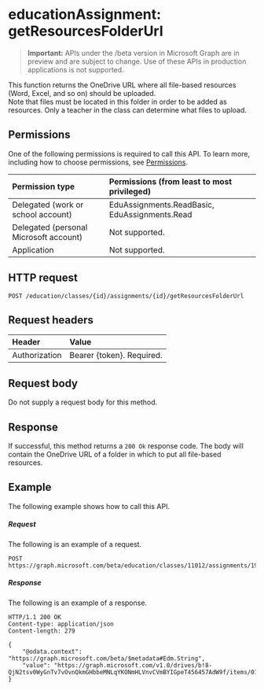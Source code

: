 # educationAssignment: getResourcesFolderUrl

> **Important:** APIs under the /beta version in Microsoft Graph are in preview and are subject to change. Use of these APIs in production applications is not supported.

This function returns the OneDrive URL where all file-based resources (Word, Excel, and so on) should be uploaded.  
Note that files must be located in this folder in order to be added as resources. Only a teacher in the class can determine what files to upload. 

## Permissions
One of the following permissions is required to call this API. To learn more, including how to choose permissions, see [Permissions](/graph/permissions-reference).

|Permission type      | Permissions (from least to most privileged)              |
|:--------------------|:---------------------------------------------------------|
|Delegated (work or school account) |  EduAssignments.ReadBasic, EduAssignments.Read  |
|Delegated (personal Microsoft account) |  Not supported.  |
|Application | Not supported. | 

## HTTP request
<!-- { "blockType": "ignored" } -->
```http
POST /education/classes/{id}/assignments/{id}/getResourcesFolderUrl

```
## Request headers
| Header       | Value |
|:---------------|:--------|
| Authorization  | Bearer {token}. Required.  |

## Request body
Do not supply a request body for this method.
## Response
If successful, this method returns a `200 Ok` response code. The body will contain the OneDrive URL of a folder in which to put all file-based resources.

## Example
The following example shows how to call this API.
##### Request
The following is an example of a request.
<!-- {
  "blockType": "request",
  "name": "educationassignment_publish"
}-->
```http
POST https://graph.microsoft.com/beta/education/classes/11012/assignments/19002/getResourcesFolderUrl
```

##### Response
The following is an example of a response. 

<!-- {
  "blockType": "response",
  "truncated": true,
  "@odata.type": "microsoft.graph.educationAssignment"
} -->
```http
HTTP/1.1 200 OK
Content-type: application/json
Content-length: 279

{
    "@odata.context": "https://graph.microsoft.com/beta/$metadata#Edm.String",
    "value": "https://graph.microsoft.com/v1.0/drives/b!8-QjN2tsv0WyGnTv7vOvnQkmGHbbeMNLqYKONmHLVnvCVmBYIGpeT456457AdW9f/items/017NJZI25NOB5XZNLABF7646XAMDZTQQ6T"
}
```

<!-- uuid: 8fcb5dbc-d5aa-4681-8e31-b001d5168d79
2015-10-25 14:57:30 UTC -->
<!-- {
  "type": "#page.annotation",
  "description": "educationAssignment: publish",
  "keywords": "",
  "section": "documentation",
  "tocPath": ""
}-->
